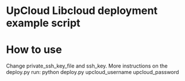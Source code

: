 # UpCloud Libcloud deployment example script

# How to use
Change private_ssh_key_file and ssh_key. More instructions on the deploy.py
run: python deploy.py upcloud_username upcloud_password

